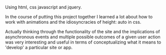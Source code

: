 Using html, css javascript and jquery.

In the course of putting this project together I learned a lot about how to work with animations and the idiosyncracies of height: auto in css. 

Actually thinking through the functionality of the site and the implications of asynchronous events and multiple possible outcomes of a given user action was very interesting and useful in terms of conceptualizing what it means to 'develop' a particular site or app.  